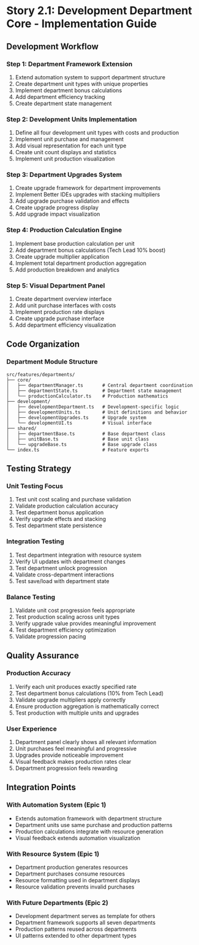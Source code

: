 # Story 2.1: Development Department Core - Implementation Guide

## Development Workflow

### Step 1: Department Framework Extension
1. Extend automation system to support department structure
2. Create department unit types with unique properties
3. Implement department bonus calculations
4. Add department efficiency tracking
5. Create department state management

### Step 2: Development Units Implementation
1. Define all four development unit types with costs and production
2. Implement unit purchase and management
3. Add visual representation for each unit type
4. Create unit count displays and statistics
5. Implement unit production visualization

### Step 3: Department Upgrades System
1. Create upgrade framework for department improvements
2. Implement Better IDEs upgrades with stacking multipliers
3. Add upgrade purchase validation and effects
4. Create upgrade progress display
5. Add upgrade impact visualization

### Step 4: Production Calculation Engine
1. Implement base production calculation per unit
2. Add department bonus calculations (Tech Lead 10% boost)
3. Create upgrade multiplier application
4. Implement total department production aggregation
5. Add production breakdown and analytics

### Step 5: Visual Department Panel
1. Create department overview interface
2. Add unit purchase interfaces with costs
3. Implement production rate displays
4. Create upgrade purchase interface
5. Add department efficiency visualization

## Code Organization

### Department Module Structure
```
src/features/departments/
├── core/
│   ├── departmentManager.ts       # Central department coordination
│   ├── departmentState.ts         # Department state management
│   └── productionCalculator.ts    # Production mathematics
├── development/
│   ├── developmentDepartment.ts   # Development-specific logic
│   ├── developmentUnits.ts        # Unit definitions and behavior
│   ├── developmentUpgrades.ts     # Upgrade system
│   └── developmentUI.ts           # Visual interface
├── shared/
│   ├── departmentBase.ts          # Base department class
│   ├── unitBase.ts                # Base unit class
│   └── upgradeBase.ts             # Base upgrade class
└── index.ts                       # Feature exports
```

## Testing Strategy

### Unit Testing Focus
1. Test unit cost scaling and purchase validation
2. Validate production calculation accuracy
3. Test department bonus application
4. Verify upgrade effects and stacking
5. Test department state persistence

### Integration Testing
1. Test department integration with resource system
2. Verify UI updates with department changes
3. Test department unlock progression
4. Validate cross-department interactions
5. Test save/load with department state

### Balance Testing
1. Validate unit cost progression feels appropriate
2. Test production scaling across unit types
3. Verify upgrade value provides meaningful improvement
4. Test department efficiency optimization
5. Validate progression pacing

## Quality Assurance

### Production Accuracy
1. Verify each unit produces exactly specified rate
2. Test department bonus calculations (10% from Tech Lead)
3. Validate upgrade multipliers apply correctly
4. Ensure production aggregation is mathematically correct
5. Test production with multiple units and upgrades

### User Experience
1. Department panel clearly shows all relevant information
2. Unit purchases feel meaningful and progressive
3. Upgrades provide noticeable improvement
4. Visual feedback makes production rates clear
5. Department progression feels rewarding

## Integration Points

### With Automation System (Epic 1)
- Extends automation framework with department structure
- Department units use same purchase and production patterns
- Production calculations integrate with resource generation
- Visual feedback extends automation visualization

### With Resource System (Epic 1)
- Department production generates resources
- Department purchases consume resources
- Resource formatting used in department displays
- Resource validation prevents invalid purchases

### With Future Departments (Epic 2)
- Development department serves as template for others
- Department framework supports all seven departments
- Production patterns reused across departments
- UI patterns extended to other department types